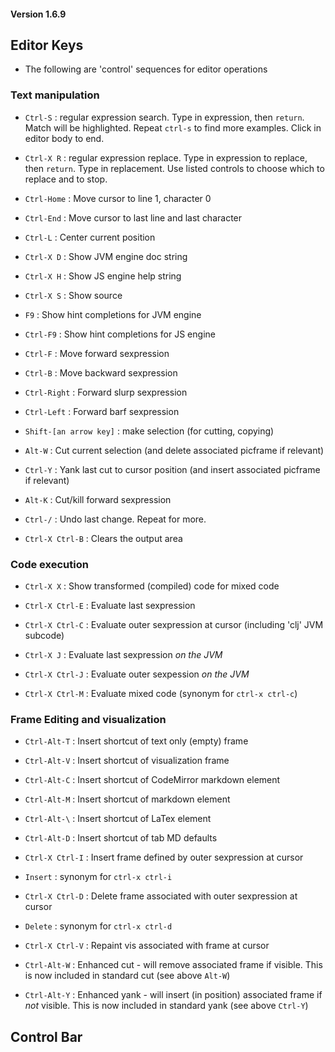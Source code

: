 
#### Version 1.6.9

## Editor Keys

* The following are 'control' sequences for editor operations

### Text manipulation

  * `Ctrl-S` : regular expression search. Type in expression, then `return`. Match will be highlighted. Repeat `ctrl-s` to find more examples. Click in editor body to end.

  * `Ctrl-X R` : regular expression replace. Type in expression to replace, then `return`. Type in replacement. Use listed controls to choose which to replace and to stop.

  * `Ctrl-Home` : Move cursor to line 1, character 0

  * `Ctrl-End`  : Move cursor to last line and last character

  * `Ctrl-L`    : Center current position

  * `Ctrl-X D`  : Show JVM engine doc string

  * `Ctrl-X H`  : Show JS engine help string

  * `Ctrl-X S`  : Show source

  * `F9`        : Show hint completions for JVM engine

  * `Ctrl-F9`   : Show hint completions for JS engine

  * `Ctrl-F` : Move forward sexpression

  * `Ctrl-B` : Move backward sexpression

  * `Ctrl-Right` : Forward slurp sexpression

  * `Ctrl-Left`  : Forward barf sexpression

  * `Shift-[an arrow key]` : make selection (for cutting, copying)

  * `Alt-W` : Cut current selection (and delete associated picframe if relevant)

  * `Ctrl-Y` : Yank last cut to cursor position (and insert associated picframe if relevant)

  * `Alt-K` : Cut/kill forward sexpression

  * `Ctrl-/` : Undo last change. Repeat for more.

  * `Ctrl-X Ctrl-B` : Clears the output area


### Code execution

  * `Ctrl-X X`      : Show transformed (compiled) code for mixed code

  * `Ctrl-X Ctrl-E` : Evaluate last sexpression

  * `Ctrl-X Ctrl-C` : Evaluate outer sexpression at cursor (including 'clj' JVM subcode)

  * `Ctrl-X J`      : Evaluate last sexpression _on the JVM_

  * `Ctrl-X Ctrl-J` : Evaluate outer sexpession _on the JVM_

  * `Ctrl-X Ctrl-M` : Evaluate mixed code (synonym for `ctrl-x ctrl-c`)


### Frame Editing and visualization

  * `Ctrl-Alt-T` : Insert shortcut of text only (empty) frame
  * `Ctrl-Alt-V` : Insert shortcut of visualization frame
  * `Ctrl-Alt-C` : Insert shortcut of CodeMirror markdown element
  * `Ctrl-Alt-M` : Insert shortcut of markdown element
  * `Ctrl-Alt-\` : Insert shortcut of LaTex element
  * `Ctrl-Alt-D` : Insert shortcut of tab MD defaults

  * `Ctrl-X Ctrl-I` : Insert frame defined by outer sexpression at cursor
  * `Insert` : synonym for `ctrl-x ctrl-i`

  * `Ctrl-X Ctrl-D` : Delete frame associated with outer sexpression at cursor
  * `Delete` : synonym for `ctrl-x ctrl-d`

  * `Ctrl-X Ctrl-V` : Repaint vis associated with frame at cursor

  * `Ctrl-Alt-W` : Enhanced cut - will remove associated frame if visible. This is now included in standard cut (see above `Alt-W`)
  * `Ctrl-Alt-Y` : Enhanced yank - will insert (in position) associated frame if *not* visible. This is now included in standard yank (see above `Ctrl-Y`)


## Control Bar